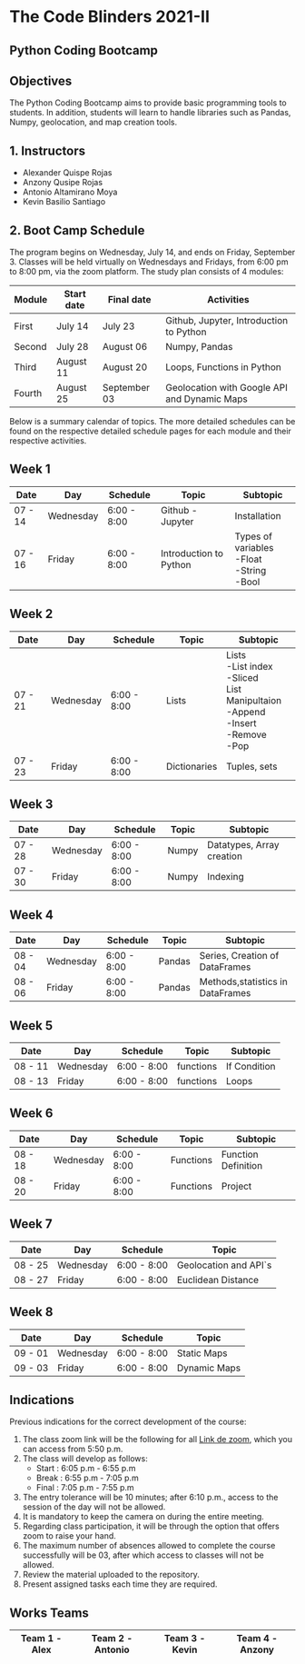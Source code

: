 # The Code Blinders 2021-II
## Python Coding Bootcamp
## Objectives
The Python Coding Bootcamp aims to provide basic programming tools to students. In addition, students will learn to handle libraries such as Pandas, Numpy, geolocation, and map creation tools.

## 1. Instructors
* Alexander Quispe Rojas
* Anzony Qusipe Rojas
* Antonio Altamirano Moya
* Kevin Basilio Santiago

## 2. Boot Camp Schedule
The program begins on Wednesday, July 14, and ends on Friday, September 3. Classes will be held virtually on Wednesdays and Fridays, from 6:00 pm to 8:00 pm, via the zoom platform. The study plan consists of 4 modules:

|Module|Start date|Final date|Activities|
|--------|------------|------------|--------------------|
| First|July 14| July 23|Github, Jupyter, Introduction to Python|
|Second|July 28| August 06|Numpy, Pandas|
|Third| August 11| August 20|Loops, Functions in Python|
|Fourth| August 25| September 03|Geolocation with Google API and Dynamic Maps|

Below is a summary calendar of topics.
The more detailed schedules can be found on the respective detailed schedule pages for each module and their respective activities.

## Week 1

|Date|Day|Schedule|Topic|Subtopic|
|--------|------------|------------|----------|----------|
|07 - 14|Wednesday|6:00 - 8:00|Github - Jupyter|Installation|
|07 - 16|Friday|6:00 - 8:00|Introduction to Python|Types of variables<br>-Float<br>-String<br>-Bool|

## Week 2

|Date|Day|Schedule|Topic|Subtopic|
|--------|------------|------------|----------|----------|
|07 - 21|Wednesday|6:00 - 8:00|Lists|Lists<br>-List index<br>-Sliced<br>List Manipultaion<br>-Append<br>-Insert<br>-Remove<br>-Pop<br>|
|07 - 23|Friday|6:00 - 8:00|Dictionaries|Tuples, sets|

## Week 3

|Date|Day|Schedule|Topic|Subtopic|
|--------|------------|------------|----------|----------|
|07 - 28 |Wednesday|6:00 - 8:00|Numpy|Datatypes, Array creation|
|07 - 30 |Friday|6:00 - 8:00|Numpy|Indexing|


## Week 4

|Date|Day|Schedule|Topic|Subtopic|
|--------|------------|------------|----------|----------|
|08 - 04|Wednesday|6:00 - 8:00|Pandas|Series, Creation of DataFrames|
|08 - 06|Friday|6:00 - 8:00|Pandas|Methods,statistics in DataFrames|

## Week 5


|Date|Day|Schedule|Topic|Subtopic|
|--------|------------|------------|----------|----------|
|08 - 11|Wednesday|6:00 - 8:00|functions|If Condition|
|08 - 13|Friday|6:00 - 8:00|functions|Loops|

## Week 6

|Date|Day|Schedule|Topic|Subtopic|
|--------|------------|------------|----------|----------|
|08 - 18|Wednesday|6:00 - 8:00|Functions|Function Definition|
|08 - 20|Friday|6:00 - 8:00|Functions|Project|

## Week 7

|Date|Day|Schedule|Topic|
|--------|------------|------------|----------|
|08 - 25 |Wednesday|6:00 - 8:00|Geolocation and API`s|
|08 - 27 |Friday|6:00 - 8:00|Euclidean Distance|

## Week 8

|Date|Day|Schedule|Topic|
|--------|------------|------------|----------|
|09 - 01 |Wednesday|6:00 - 8:00|Static Maps|
|09 - 03 |Friday|6:00 - 8:00|Dynamic Maps|

## Indications

Previous indications for the correct development of the course:<br>

1. The class zoom link will be the following for all [Link de zoom](https://us06web.zoom.us/j/4771998369?pwd=VFZXRlBSdHNES2JUcFRMenV1RVZhUT09), which you can access from 5:50 p.m.
2. The class will develop as follows:<br>
    * Start :  6:05 p.m - 6:55 p.m<br>
    * Break :  6:55 p.m - 7:05 p.m<br>
    * Final :  7:05 p.m - 7:55 p.m<br>
3. The entry tolerance will be 10 minutes; after 6:10 p.m., access to the session of the day will not be allowed.
4. It is mandatory to keep the camera on during the entire meeting.
5. Regarding class participation, it will be through the option that offers zoom to raise your hand.
6. The maximum number of absences allowed to complete the course successfully will be 03, after which access to classes will not be allowed.
7. Review the material uploaded to the repository.
8. Present assigned tasks each time they are required.

## Works Teams

|Team 1 - Alex| Team 2 - Antonio| Team 3 - Kevin| Team 4 - Anzony|
|-----|----|----|----|




